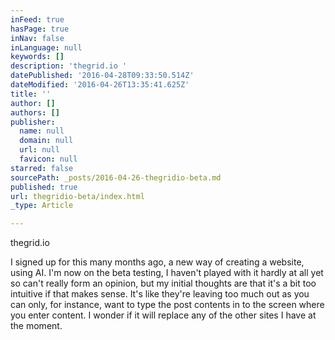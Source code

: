 ```yaml
---
inFeed: true
hasPage: true
inNav: false
inLanguage: null
keywords: []
description: 'thegrid.io '
datePublished: '2016-04-28T09:33:50.514Z'
dateModified: '2016-04-26T13:35:41.625Z'
title: ''
author: []
authors: []
publisher:
  name: null
  domain: null
  url: null
  favicon: null
starred: false
sourcePath: _posts/2016-04-26-thegridio-beta.md
published: true
url: thegridio-beta/index.html
_type: Article

---
```

thegrid.io 

I signed up for this many months ago, a new way of creating a website, using AI. I'm now on the beta testing, I haven't played with it hardly at all yet so can't really form an opinion, but my initial thoughts are that it's a bit too intuitive if that makes sense. It's like they're leaving too much out as you can only, for instance, want to type the post contents in to the screen where you enter content. I wonder if it will replace any of the other sites I have at the moment.